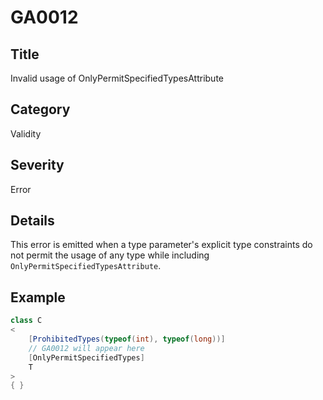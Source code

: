 # GA0012

## Title
Invalid usage of OnlyPermitSpecifiedTypesAttribute

## Category
Validity

## Severity
Error

## Details
This error is emitted when a type parameter's explicit type constraints do not permit the usage of any type while including `OnlyPermitSpecifiedTypesAttribute`.

## Example
```csharp
class C
<
    [ProhibitedTypes(typeof(int), typeof(long))]
    // GA0012 will appear here
    [OnlyPermitSpecifiedTypes]
    T
>
{ }
```
